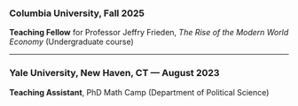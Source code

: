 ### Columbia University, Fall 2025  
**Teaching Fellow** for Professor Jeffry Frieden, *The Rise of the Modern World Economy* (Undergraduate course)  

---

### Yale University, New Haven, CT — August 2023  
**Teaching Assistant**, PhD Math Camp (Department of Political Science)  
